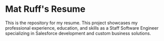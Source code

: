 # Mat Ruff's Resume

This is the repository for my resume. This project showcases my professional experience, education, and skills as a Staff Software Engineer specializing in Salesforce development and custom business solutions.

